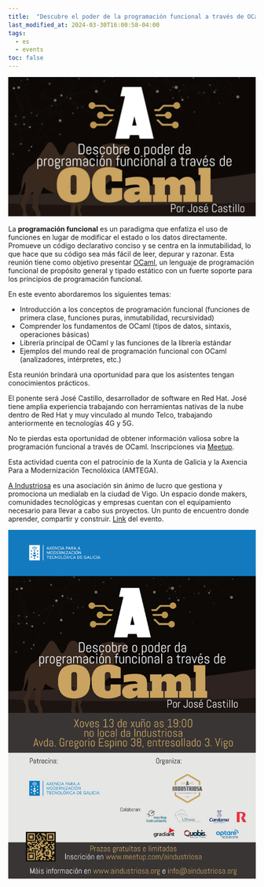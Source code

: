 ```yaml
---
title:  "Descubre el poder de la programación funcional a través de OCaml"
last_modified_at: 2024-03-30T16:00:58-04:00
tags:
  - es
  - events
toc: false
---
```


![](/assets/images/posts/2024-03-30-industriosa-ocaml/1.webp)

La **programación funcional** es un paradigma que enfatiza el uso de funciones en lugar de modificar el estado o los datos directamente. Promueve un código declarativo conciso y se centra en la inmutabilidad, lo que hace que su código sea más fácil de leer, depurar y razonar. Esta reunión tiene como objetivo presentar [OCaml](https://ocaml.org/), un lenguaje de programación funcional de propósito general y tipado estático con un fuerte soporte para los principios de programación funcional.

En este evento abordaremos los siguientes temas:

 - Introducción a los conceptos de programación funcional (funciones de primera clase, funciones puras, inmutabilidad, recursividad)
 - Comprender los fundamentos de OCaml (tipos de datos, sintaxis, operaciones básicas)
 - Librería principal de OCaml y las funciones de la librería estándar
 - Ejemplos del mundo real de programación funcional con OCaml (analizadores, intérpretes, etc.)

Esta reunión brindará una oportunidad para que los asistentes tengan conocimientos prácticos.

El ponente será José Castillo, desarrollador de software en Red Hat. José tiene amplia experiencia trabajando con herramientas nativas de la nube dentro de Red Hat y muy vinculado al mundo Telco, trabajando anteriormente en tecnologías 4G y 5G.

No te pierdas esta oportunidad de obtener información valiosa sobre la programación funcional a través de OCaml. Inscripciones via [Meetup](https://www.meetup.com/es-ES/aindustriosa/events/299611775/).

Esta actividad cuenta con el patrocinio de la Xunta de Galicia y la Axencia Para a Modernización Tecnolóxica (AMTEGA).

[A Industriosa](https://aindustriosa.org/) es una asociación sin ánimo de lucro que gestiona y promociona un medialab en la ciudad de Vigo. Un espacio donde makers, comunidades tecnológicas y empresas cuentan con el equipamiento necesario para llevar a cabo sus proyectos. Un punto de encuentro donde aprender, compartir y construir. [Link](https://aindustriosa.org/Descubre-o-poder-da-programacion-funcional-a-traves-de-OCaml/) del evento.

[![](/assets/images/posts/2024-03-30-industriosa-ocaml/2.jpg)](https://www.meetup.com/es-ES/aindustriosa/events/299611775/)